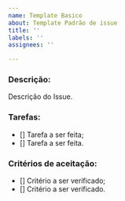 ```yaml
---
name: Template Basico
about: Template Padrão de issue
title: ''
labels: ''
assignees: ''

---
```


### Descrição:
Descrição do Issue.

### Tarefas:
- [] Tarefa a ser feita;
- [] Tarefa a ser feita.

### Critérios de aceitação:
- [] Critério a ser verificado;
- [] Critério a ser verificado.
